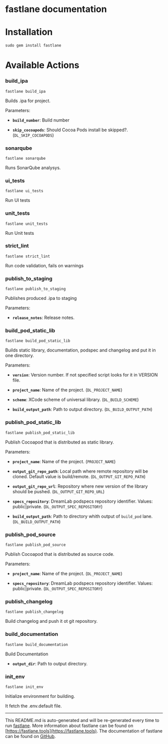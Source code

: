 fastlane documentation
================
# Installation
```
sudo gem install fastlane
```
# Available Actions
### build_ipa
```
fastlane build_ipa
```
Builds .ipa for project.

Parameters:

* **`build_number`**: Build number

* **`skip_cocoapods`**: Should Cocoa Pods install be skipped?. (`DL_SKIP_COCOAPODS`)
### sonarqube
```
fastlane sonarqube
```
Runs SonarQube analysys.
### ui_tests
```
fastlane ui_tests
```
Run UI tests
### unit_tests
```
fastlane unit_tests
```
Run Unit tests
### strict_lint
```
fastlane strict_lint
```
Run code validation, fails on warnings
### publish_to_staging
```
fastlane publish_to_staging
```
Publishes produced .ipa to staging

Parameters:

* **`release_notes`**: Release notes.
### build_pod_static_lib
```
fastlane build_pod_static_lib
```
Builds static library, documentation, podspec and changelog and put it in one directory.

Parameters:

* **`version`**: Version number. If not specified script looks for it in VERSION file.

* **`project_name`**: Name of the project. (`DL_PROJECT_NAME`)

* **`scheme`**: XCode scheme of universal library. (`DL_BUILD_SCHEME`)

* **`build_output_path`**: Path to output directory. (`DL_BUILD_OUTPUT_PATH`)
### publish_pod_static_lib
```
fastlane publish_pod_static_lib
```
Publish Cocoapod that is distributed as static library.

Parameters:

* **`project_name`**: Name of the project. (`PROJECT_NAME`)

* **`output_git_repo_path`**: Local path where remote repository will be cloned. Default value is build/remote. (`DL_OUTPUT_GIT_REPO_PATH`)

* **`output_git_repo_url`**: Repository where new version of the library should be pushed. (`DL_OUTPUT_GIT_REPO_URL`)

* **`specs_repository`**: DreamLab podspecs repository identifier. Values: public|private. (`DL_OUTPUT_SPEC_REPOSITORY`)

* **`build_output_path`**: Path to directory whith output of `build_pod` lane. (`DL_BUILD_OUTPUT_PATH`)
### publish_pod_source
```
fastlane publish_pod_source
```
Publish Cocoapod that is distributed as source code.

Parameters:

* **`project_name`**: Name of the project. (`DL_PROJECT_NAME`)

* **`specs_repository`**: DreamLab podspecs repository identifier. Values: public|private. (`DL_OUTPUT_SPEC_REPOSITORY`)
### publish_changelog
```
fastlane publish_changelog
```
Build changelog and push it ot git repository.
### build_documentation
```
fastlane build_documentation
```
Build Documentation

* **`output_dir`**: Path to output directory.
### init_env
```
fastlane init_env
```
Initialize environment for building.

It fetch the .env.default file.

----

This README.md is auto-generated and will be re-generated every time to run [fastlane](https://fastlane.tools).
More information about fastlane can be found on [https://fastlane.tools](https://fastlane.tools).
The documentation of fastlane can be found on [GitHub](https://github.com/fastlane/fastlane/tree/master/fastlane).
